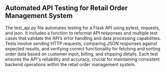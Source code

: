 ## Automated API Testing for Retail Order Management System

The test_api.py file automates testing for a Flask API using pytest, requests, and json. It includes a function to reformat API responses
and multiple test cases that validate the API’s error handling and data processing capabilities. Tests involve sending HTTP requests,
comparing JSON responses against expected results, and verifying correct functionality for fetching and sorting order data based on
customer input, billing, and shipping details. Each test ensures the API's reliability and accuracy, crucial for maintaining consistent 
backend operations within the retail order management system.
